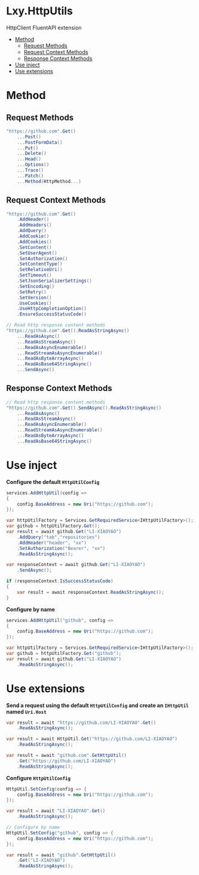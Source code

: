 # Lxy.HttpUtils

HttpClient FluentAPI extension

<!--TOC-->
- [Method](#method)
  - [Request Methods](#request-methods)
  - [Request Context Methods](#request-context-methods)
  - [Response Context Methods](#response-context-methods)
- [Use inject](#use-inject)
- [Use extensions](#use-extensions)
<!--/TOC-->

# Method
## Request Methods
```c#
"https://github.com".Get()
    ...Post()
    ...PostFormData()
    ...Put()
    ...Delete()
    ...Head()
    ...Options()
    ...Trace()
    ...Patch()
    ...Method(HttpMethod...)
```

## Request Context Methods
```c#
"https://github.com".Get()
    .AddHeader()
    .AddHeaders()
    .AddQuery()
    .AddCookie()
    .AddCookies()
    .SetContent()
    .SetUserAgent()
    .SetAuthorization()
    .SetContentType()
    .SetRelativeUri()
    .SetTimeout()
    .SetJsonSerializerSettings()
    .SetEncoding()
    .SetRetry()
    .SetVersion()
    .UseCookies()
    .UseHttpCompletionOption()
    .EnsureSuccessStatusCode()
```

```c#
// Read http response content methods
"https://github.com".Get().ReadAsStringAsync()
    ...ReadAsAsync()
    ...ReadAsStreamAsync()
    ...ReadAsAsyncEnumerable()
    ...ReadStreamAsAsyncEnumerable()
    ...ReadAsByteArrayAsync()
    ...ReadAsBase64StringAsync()
    ...SendAsync()
```

## Response Context Methods
```c#
// Read http response content methods
"https://github.com".Get().SendAsync().ReadAsStringAsync()
    ...ReadAsAsync()
    ...ReadAsStreamAsync()
    ...ReadAsAsyncEnumerable()
    ...ReadStreamAsAsyncEnumerable()
    ...ReadAsByteArrayAsync()
    ...ReadAsBase64StringAsync()
```

# Use inject

**Configure the default `HttpUtilConfig`**
```c#
services.AddHttpUtil(config =>
{
    config.BaseAddress = new Uri("https://github.com");
});

var httpUtilFactory = Services.GetRequiredService<IHttpUtilFactory>();
var github = httpUtilFactory.Get();
var result = await github.Get("LI-XIAOYAO")
    .AddQuery("tab","repositories")
    .AddHeader("header", "xx")
    .SetAuthorization("Bearer", "xx")
    .ReadAsStringAsync();

var responseContext = await github.Get("LI-XIAOYAO")
    .SendAsync();

if (responseContext.IsSuccessStatusCode)
{
    var result = await responseContext.ReadAsStringAsync();
}
```

**Configure by name**
```c#
services.AddHttpUtil("github", config =>
{
    config.BaseAddress = new Uri("https://github.com");
});

var httpUtilFactory = Services.GetRequiredService<IHttpUtilFactory>();
var github = httpUtilFactory.Get("github");
var result = await github.Get("LI-XIAOYAO")
    .ReadAsStringAsync();
```

# Use extensions

**Send a request using the default `HttpUtilConfig` and create an `IHttpUtil` named `Uri.Host`**

```c#
var result = await "https://github.com/LI-XIAOYAO".Get()
    .ReadAsStringAsync();

var result = await HttpUtil.Get("https://github.com/LI-XIAOYAO")
    .ReadAsStringAsync();

var result = await "github.com".GetHttpUtil()
    .Get("https://github.com/LI-XIAOYAO")
    .ReadAsStringAsync();
```

**Configure `HttpUtilConfig`**

```c#
HttpUtil.SetConfig(config => {
    config.BaseAddress = new Uri("https://github.com"); 
});

var result = await "LI-XIAOYAO".Get()
    .ReadAsStringAsync();

// Configure by name
HttpUtil.SetConfig("github", config => {
    config.BaseAddress = new Uri("https://github.com"); 
});

var result = await "github".GetHttpUtil()
    .Get("LI-XIAOYAO")
    .ReadAsStringAsync();
```
